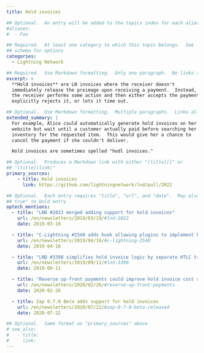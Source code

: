 ```yaml
---
title: Hold invoices

## Optional.  An entry will be added to the topics index for each alias
#aliases:
#  - Foo

## Required.  At least one category to which this topic belongs.  See
## schema for options
categories:
  - Lightning Network

## Required.  Use Markdown formatting.  Only one paragraph.  No links allowed.
excerpt: >
  **Hold invoices** are LN invoices where the receiver doesn't
  immediately release the preimage upon receiving a payment.  Instead,
  the receiver performs some action and then either accepts the payment,
  explicitly rejects it, or lets it time out.

## Optional.  Use Markdown formatting.  Multiple paragraphs.  Links allowed.
extended_summary: |
  For example, Alice could automatically generate hold invoices on her
  website but wait until a customer actually paid before searching her
  inventory for the requested item.  This would give her a chance to
  cancel the payment if she couldn't deliver.

  Hold invoices are sometimes spelled "hodl invoices."

## Optional.  Produces a Markdown link with either "[title][]" or
## "[title](link)"
primary_sources:
    - title: Hold invoices
      link: https://github.com/lightningnetwork/lnd/pull/2022

## Optional.  Each entry requires "title", "url", and "date".  May also use "feature:
## true" to bold entry
optech_mentions:
  - title: "LND #2022 merged adding support for hold invoices"
    url: /en/newsletters/2019/03/19/#lnd-2022
    date: 2019-03-19

  - title: "C-Lightning #2540 adds hook allowing plugins to implement hold invoices"
    url: /en/newsletters/2019/04/16/#c-lightning-2540
    date: 2019-04-16

  - title: "LND #3390 simplifies hold invoice logic by separate HTLC tracking"
    url: /en/newsletters/2019/09/11/#lnd-3390
    date: 2019-09-11

  - title: "Reverse up-front payments could improve hold invoice cost spreading"
    url: /en/newsletters/2020/02/26/#reverse-up-front-payments
    date: 2020-02-26

  - title: Zap 0.7.0 Beta adds support for hold invoices
    url: /en/newsletters/2020/07/22/#zap-0-7-0-beta-released
    date: 2020-07-22

## Optional.  Same format as "primary_sources" above
# see_also:
#   - title:
#     link:
---
```

